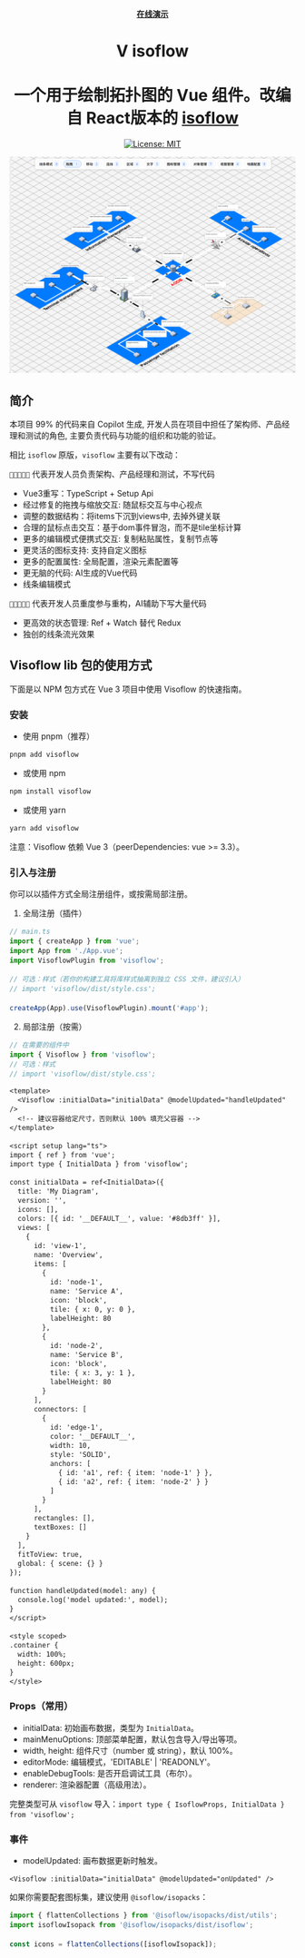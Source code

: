 <h4 align="center">
  <a href="https://a876691666.github.io/Visoflow/">在线演示</a>
</h4>

<div align="center">
    <h1>V isoflow</h1>
    <h1>一个用于绘制拓扑图的 Vue 组件。改编自 React版本的 <a href="https://github.com/markmanx/isoflow">isoflow</a></h1>
</div>

<div align="center">

[![License: MIT](https://img.shields.io/badge/License-MIT-yellow.svg)](https://opensource.org/licenses/MIT)

</div>

[![visoflow](public/preview.png)](https://a876691666.github.io/Visoflow/)

## 简介

本项目 99% 的代码来自 Copilot 生成, 开发人员在项目中担任了架构师、产品经理和测试的角色, 主要负责代码与功能的组织和功能的验证。

相比 `isoflow` 原版，`visoflow` 主要有以下改动：

`🤖🤖🤖🤖👨` 代表开发人员负责架构、产品经理和测试，不写代码

- Vue3重写：TypeScript + Setup Api
- 经过修复的拖拽与缩放交互: 随鼠标交互与中心视点
- 调整的数据结构：将items下沉到views中, 去掉外键关联
- 合理的鼠标点击交互：基于dom事件冒泡，而不是tile坐标计算
- 更多的编辑模式便携式交互: 复制粘贴属性，复制节点等
- 更灵活的图标支持: 支持自定义图标
- 更多的配置属性: 全局配置，渲染元素配置等
- 更无脑的代码: AI生成的Vue代码
- 线条编辑模式

`🤖🤖👨👨👨` 代表开发人员重度参与重构，AI辅助下写大量代码

- 更高效的状态管理: Ref + Watch 替代 Redux
- 独创的线条流光效果

## Visoflow lib 包的使用方式

下面是以 NPM 包方式在 Vue 3 项目中使用 Visoflow 的快速指南。

### 安装

- 使用 pnpm（推荐）

```bash
pnpm add visoflow
```

- 或使用 npm

```bash
npm install visoflow
```

- 或使用 yarn

```bash
yarn add visoflow
```

注意：Visoflow 依赖 Vue 3（peerDependencies: vue >= 3.3）。

### 引入与注册

你可以以插件方式全局注册组件，或按需局部注册。

1. 全局注册（插件）

```ts
// main.ts
import { createApp } from 'vue';
import App from './App.vue';
import VisoflowPlugin from 'visoflow';

// 可选：样式（若你的构建工具将库样式抽离到独立 CSS 文件，建议引入）
// import 'visoflow/dist/style.css';

createApp(App).use(VisoflowPlugin).mount('#app');
```

2. 局部注册（按需）

```ts
// 在需要的组件中
import { Visoflow } from 'visoflow';
// 可选：样式
// import 'visoflow/dist/style.css';
```

```vue
<template>
  <Visoflow :initialData="initialData" @modelUpdated="handleUpdated" />
  <!-- 建议容器给定尺寸，否则默认 100% 填充父容器 -->
</template>

<script setup lang="ts">
import { ref } from 'vue';
import type { InitialData } from 'visoflow';

const initialData = ref<InitialData>({
  title: 'My Diagram',
  version: '',
  icons: [],
  colors: [{ id: '__DEFAULT__', value: '#8db3ff' }],
  views: [
    {
      id: 'view-1',
      name: 'Overview',
      items: [
        {
          id: 'node-1',
          name: 'Service A',
          icon: 'block',
          tile: { x: 0, y: 0 },
          labelHeight: 80
        },
        {
          id: 'node-2',
          name: 'Service B',
          icon: 'block',
          tile: { x: 3, y: 1 },
          labelHeight: 80
        }
      ],
      connectors: [
        {
          id: 'edge-1',
          color: '__DEFAULT__',
          width: 10,
          style: 'SOLID',
          anchors: [
            { id: 'a1', ref: { item: 'node-1' } },
            { id: 'a2', ref: { item: 'node-2' } }
          ]
        }
      ],
      rectangles: [],
      textBoxes: []
    }
  ],
  fitToView: true,
  global: { scene: {} }
});

function handleUpdated(model: any) {
  console.log('model updated:', model);
}
</script>

<style scoped>
.container {
  width: 100%;
  height: 600px;
}
</style>
```

### Props（常用）

- initialData: 初始画布数据，类型为 `InitialData`。
- mainMenuOptions: 顶部菜单配置，默认包含导入/导出等项。
- width, height: 组件尺寸（number 或 string），默认 100%。
- editorMode: 编辑模式，'EDITABLE' | 'READONLY'。
- enableDebugTools: 是否开启调试工具（布尔）。
- renderer: 渲染器配置（高级用法）。

完整类型可从 `visoflow` 导入：`import type { IsoflowProps, InitialData } from 'visoflow';`

### 事件

- modelUpdated: 画布数据更新时触发。

```vue
<Visoflow :initialData="initialData" @modelUpdated="onUpdated" />
```

如果你需要配套图标集，建议使用 `@isoflow/isopacks`：

```ts
import { flattenCollections } from '@isoflow/isopacks/dist/utils';
import isoflowIsopack from '@isoflow/isopacks/dist/isoflow';

const icons = flattenCollections([isoflowIsopack]);
```
